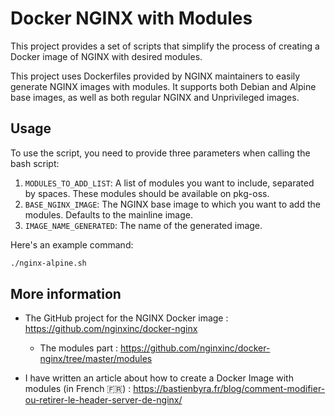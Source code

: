 # Docker NGINX with Modules

This project provides a set of scripts that simplify the process of creating a Docker image of NGINX with desired modules.

This project uses Dockerfiles provided by NGINX maintainers to easily generate NGINX images with modules. It supports both Debian and Alpine base images, as well as both regular NGINX and Unprivileged images.

## Usage

To use the script, you need to provide three parameters when calling the bash script:

1. `MODULES_TO_ADD_LIST`: A list of modules you want to include, separated by spaces. These modules should be available on pkg-oss.
2. `BASE_NGINX_IMAGE`: The NGINX base image to which you want to add the modules. Defaults to the mainline image.
3. `IMAGE_NAME_GENERATED`: The name of the generated image.

Here's an example command:

```bash
./nginx-alpine.sh
```

## More information

- The GitHub project for the NGINX Docker image : https://github.com/nginxinc/docker-nginx
    - The modules part : https://github.com/nginxinc/docker-nginx/tree/master/modules

- I have written an article about how to create a Docker Image with modules (in French 🇫🇷) : https://bastienbyra.fr/blog/comment-modifier-ou-retirer-le-header-server-de-nginx/